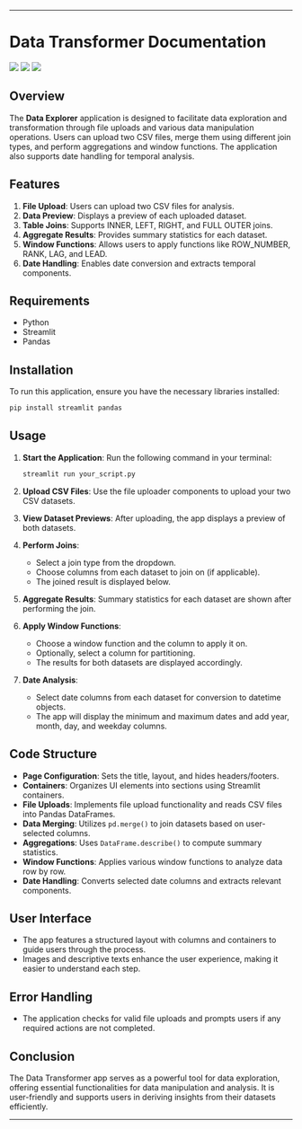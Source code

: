 
---

# Data Transformer Documentation

![](1.png)
![](2.png)
![](3.png)


## Overview

The **Data Explorer** application is designed to facilitate data exploration and transformation through file uploads and various data manipulation operations. Users can upload two CSV files, merge them using different join types, and perform aggregations and window functions. The application also supports date handling for temporal analysis.

## Features

1. **File Upload**: Users can upload two CSV files for analysis.
2. **Data Preview**: Displays a preview of each uploaded dataset.
3. **Table Joins**: Supports INNER, LEFT, RIGHT, and FULL OUTER joins.
4. **Aggregate Results**: Provides summary statistics for each dataset.
5. **Window Functions**: Allows users to apply functions like ROW_NUMBER, RANK, LAG, and LEAD.
6. **Date Handling**: Enables date conversion and extracts temporal components.

## Requirements

- Python
- Streamlit
- Pandas

## Installation

To run this application, ensure you have the necessary libraries installed:

```bash
pip install streamlit pandas
```

## Usage

1. **Start the Application**: Run the following command in your terminal:

   ```bash
   streamlit run your_script.py
   ```

2. **Upload CSV Files**: Use the file uploader components to upload your two CSV datasets.

3. **View Dataset Previews**: After uploading, the app displays a preview of both datasets.

4. **Perform Joins**:
   - Select a join type from the dropdown.
   - Choose columns from each dataset to join on (if applicable).
   - The joined result is displayed below.

5. **Aggregate Results**: Summary statistics for each dataset are shown after performing the join.

6. **Apply Window Functions**:
   - Choose a window function and the column to apply it on.
   - Optionally, select a column for partitioning.
   - The results for both datasets are displayed accordingly.

7. **Date Analysis**:
   - Select date columns from each dataset for conversion to datetime objects.
   - The app will display the minimum and maximum dates and add year, month, day, and weekday columns.

## Code Structure

- **Page Configuration**: Sets the title, layout, and hides headers/footers.
- **Containers**: Organizes UI elements into sections using Streamlit containers.
- **File Uploads**: Implements file upload functionality and reads CSV files into Pandas DataFrames.
- **Data Merging**: Utilizes `pd.merge()` to join datasets based on user-selected columns.
- **Aggregations**: Uses `DataFrame.describe()` to compute summary statistics.
- **Window Functions**: Applies various window functions to analyze data row by row.
- **Date Handling**: Converts selected date columns and extracts relevant components.

## User Interface

- The app features a structured layout with columns and containers to guide users through the process.
- Images and descriptive texts enhance the user experience, making it easier to understand each step.

## Error Handling

- The application checks for valid file uploads and prompts users if any required actions are not completed.

## Conclusion

The Data Transformer app serves as a powerful tool for data exploration, offering essential functionalities for data manipulation and analysis. It is user-friendly and supports users in deriving insights from their datasets efficiently.

---
